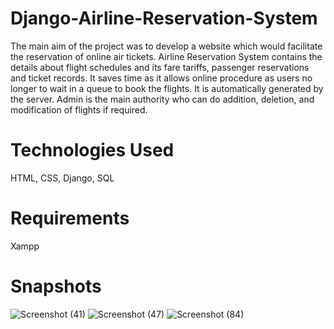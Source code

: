# Django-Airline-Reservation-System
The main aim of the project was to develop a website which would facilitate the reservation of
online air tickets. Airline Reservation System contains the details about flight schedules and its fare
tariffs, passenger reservations and ticket records. It saves time as it allows online procedure as
users no longer to wait in a queue to book the flights. It is automatically generated by the server.
Admin is the main authority who can do addition, deletion, and modification of flights if required.

# Technologies Used
HTML,
CSS,
Django,
SQL

# Requirements
Xampp

# Snapshots
![Screenshot (41)](https://github.com/poojabp912/Airline-Reservation-System/assets/130239242/78b4d659-aaf5-4c15-a36e-2090bd8674d0)
![Screenshot (47)](https://github.com/poojabp912/Airline-Reservation-System/assets/130239242/95d28592-f396-4aed-86f5-155ae694b056)
![Screenshot (84)](https://github.com/poojabp912/Airline-Reservation-System/assets/130239242/55d61a48-69e9-4b52-a035-2b9f4d57886e)



